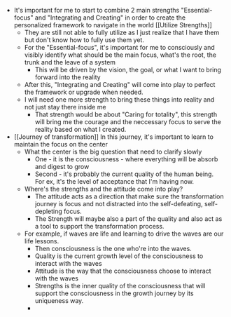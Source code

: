 - It's important for me to start to combine 2 main strengths "Essential-focus" and "Integrating and Creating" in order to create the personalized framework to navigate in the world [[Utilize Strengths]]
    - They are still not able to fully utilize as I just realize that I have them but don't know how to fully use them yet.
    - For the "Essential-focus", it's important for me to consciously and visibly identify what should be the main focus, what's the root, the trunk and the leave of a system
        - This will be driven by the vision, the goal, or what I want to bring forward into the reality
    - After this, "Integrating and Creating" will come into play to perfect the framework or upgrade when needed. 
    - I will need one more strength to bring these things into reality and not just stay there inside me
        - That strength would be about "Caring for totality", this strength will bring me the courage and the neccessary focus to serve the reality based on what I created.
- [[Journey of transformation]] In this journey, it's important to learn to maintain the focus on the center
    - What the center is the big question that need to clarify slowly
        - One - it is the consciousness - where everything will be absorb and digest to grow
        - Second - it's probably the current quality of the human being. For ex, it's the level of acceptance that I'm having now. 
    - Where's the strengths and the attitude come into play?
        - The attitude acts as a direction that make sure the transformation journey is focus and not distracted into the self-defeating, self-depleting focus.
        - The Strength will maybe also a part of the quality and also act as a tool to support the transformation process.
    - For example, if waves are life and learning to drive the waves are our life lessons.
        - Then consciousness is the one who're into the waves.
        - Quality is the current growth level of the consciousness to interact with the waves
        - Attitude is the way that the consciousness choose to interact with the waves
        - Strengths is the inner quality of the consciousness that will support the consciousness in the growth journey by its uniqueness way.
        -  
